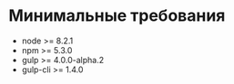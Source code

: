 # Минимальные требования

* node >= 8.2.1
* npm >= 5.3.0
* gulp >= 4.0.0-alpha.2
* gulp-cli >= 1.4.0
